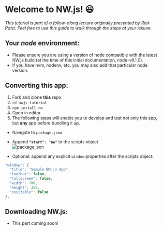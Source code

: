 # Welcome to NW.js! :smiley:

_This tutorial is part of a follow-along lecture originally presented by Rick Patci. Feel free to use this guide to walk through the steps at your leisure._

## Your _node_ environment:
- Please ensure you are using a version of node compatible with the latest NW.js build (at the time of this initial documentation, node-v6.1.0).  
- If you have nvm, nodenv, etc. you may also add that particular node version.

## Converting this app:

1. Fork and clone **this** repo 
2. `cd nwjs-tutorial`
3. `npm install nw`
3. Open in editor.
4. The following steps will enable you to develop and test not only this app, but **any** app before bundling it up. 
  - Navigate to `package.json`
  - Append **`"start": "nw"`** to the scripts object.  
![package.json](https://cloud.githubusercontent.com/assets/12869788/15266877/e828f8ac-1966-11e6-9e03-b99739d24b26.png)  

  - Optional: append any explicit `window` properties after the scripts object:
  ```javascript
  "window": {
    "title": "Sample NW.js App",
    "toolbar": false,
    "fullscreen": false,
    "width": 700,
    "height": 350,
    "resizable": false
  },
  ```  

## Downloading NW.js:  
- This part coming soon! 

